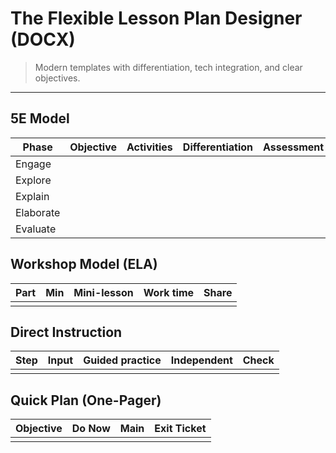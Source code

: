﻿# The Flexible Lesson Plan Designer (DOCX)

> Modern templates with differentiation, tech integration, and clear objectives.

---

## 5E Model
| Phase | Objective | Activities | Differentiation | Assessment |
|---|---|---|---|---|
| Engage | | | | |
| Explore | | | | |
| Explain | | | | |
| Elaborate | | | | |
| Evaluate | | | | |

## Workshop Model (ELA)
| Part | Min | Mini-lesson | Work time | Share |
|---|---|---|---|---|
| | | | | |

## Direct Instruction
| Step | Input | Guided practice | Independent | Check |
|---|---|---|---|---|
| | | | | |

## Quick Plan (One-Pager)
| Objective | Do Now | Main | Exit Ticket |
|---|---|---|---|
| | | | |
